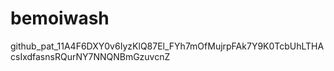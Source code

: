 # bemoiwash

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

